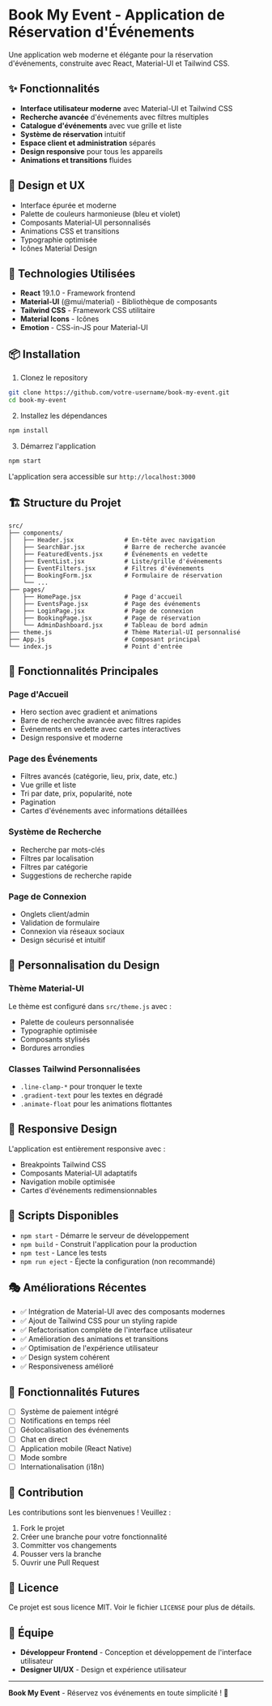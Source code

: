 # Book My Event - Application de Réservation d'Événements

Une application web moderne et élégante pour la réservation d'événements, construite avec React, Material-UI et Tailwind CSS.

## ✨ Fonctionnalités

- **Interface utilisateur moderne** avec Material-UI et Tailwind CSS
- **Recherche avancée** d'événements avec filtres multiples
- **Catalogue d'événements** avec vue grille et liste
- **Système de réservation** intuitif
- **Espace client et administration** séparés
- **Design responsive** pour tous les appareils
- **Animations et transitions** fluides

## 🎨 Design et UX

- Interface épurée et moderne
- Palette de couleurs harmonieuse (bleu et violet)
- Composants Material-UI personnalisés
- Animations CSS et transitions
- Typographie optimisée
- Icônes Material Design

## 🚀 Technologies Utilisées

- **React** 19.1.0 - Framework frontend
- **Material-UI** (@mui/material) - Bibliothèque de composants
- **Tailwind CSS** - Framework CSS utilitaire
- **Material Icons** - Icônes
- **Emotion** - CSS-in-JS pour Material-UI

## 📦 Installation

1. Clonez le repository
```bash
git clone https://github.com/votre-username/book-my-event.git
cd book-my-event
```

2. Installez les dépendances
```bash
npm install
```

3. Démarrez l'application
```bash
npm start
```

L'application sera accessible sur `http://localhost:3000`

## 🏗️ Structure du Projet

```
src/
├── components/
│   ├── Header.jsx              # En-tête avec navigation
│   ├── SearchBar.jsx           # Barre de recherche avancée
│   ├── FeaturedEvents.jsx      # Événements en vedette
│   ├── EventList.jsx           # Liste/grille d'événements
│   ├── EventFilters.jsx        # Filtres d'événements
│   ├── BookingForm.jsx         # Formulaire de réservation
│   └── ...
├── pages/
│   ├── HomePage.jsx            # Page d'accueil
│   ├── EventsPage.jsx          # Page des événements
│   ├── LoginPage.jsx           # Page de connexion
│   ├── BookingPage.jsx         # Page de réservation
│   └── AdminDashboard.jsx      # Tableau de bord admin
├── theme.js                    # Thème Material-UI personnalisé
├── App.js                      # Composant principal
└── index.js                    # Point d'entrée
```

## 🎯 Fonctionnalités Principales

### Page d'Accueil
- Hero section avec gradient et animations
- Barre de recherche avancée avec filtres rapides
- Événements en vedette avec cartes interactives
- Design responsive et moderne

### Page des Événements
- Filtres avancés (catégorie, lieu, prix, date, etc.)
- Vue grille et liste
- Tri par date, prix, popularité, note
- Pagination
- Cartes d'événements avec informations détaillées

### Système de Recherche
- Recherche par mots-clés
- Filtres par localisation
- Filtres par catégorie
- Suggestions de recherche rapide

### Page de Connexion
- Onglets client/admin
- Validation de formulaire
- Connexion via réseaux sociaux
- Design sécurisé et intuitif

## 🎨 Personnalisation du Design

### Thème Material-UI
Le thème est configuré dans `src/theme.js` avec :
- Palette de couleurs personnalisée
- Typographie optimisée
- Composants stylisés
- Bordures arrondies

### Classes Tailwind Personnalisées
- `.line-clamp-*` pour tronquer le texte
- `.gradient-text` pour les textes en dégradé
- `.animate-float` pour les animations flottantes

## 📱 Responsive Design

L'application est entièrement responsive avec :
- Breakpoints Tailwind CSS
- Composants Material-UI adaptatifs
- Navigation mobile optimisée
- Cartes d'événements redimensionnables

## 🔧 Scripts Disponibles

- `npm start` - Démarre le serveur de développement
- `npm build` - Construit l'application pour la production
- `npm test` - Lance les tests
- `npm run eject` - Éjecte la configuration (non recommandé)

## 🎭 Améliorations Récentes

- ✅ Intégration de Material-UI avec des composants modernes
- ✅ Ajout de Tailwind CSS pour un styling rapide
- ✅ Refactorisation complète de l'interface utilisateur
- ✅ Amélioration des animations et transitions
- ✅ Optimisation de l'expérience utilisateur
- ✅ Design system cohérent
- ✅ Responsiveness amélioré

## 🔮 Fonctionnalités Futures

- [ ] Système de paiement intégré
- [ ] Notifications en temps réel
- [ ] Géolocalisation des événements
- [ ] Chat en direct
- [ ] Application mobile (React Native)
- [ ] Mode sombre
- [ ] Internationalisation (i18n)

## 🤝 Contribution

Les contributions sont les bienvenues ! Veuillez :

1. Fork le projet
2. Créer une branche pour votre fonctionnalité
3. Committer vos changements
4. Pousser vers la branche
5. Ouvrir une Pull Request

## 📄 Licence

Ce projet est sous licence MIT. Voir le fichier `LICENSE` pour plus de détails.

## 👥 Équipe

- **Développeur Frontend** - Conception et développement de l'interface utilisateur
- **Designer UI/UX** - Design et expérience utilisateur

---

**Book My Event** - Réservez vos événements en toute simplicité ! 🎉
